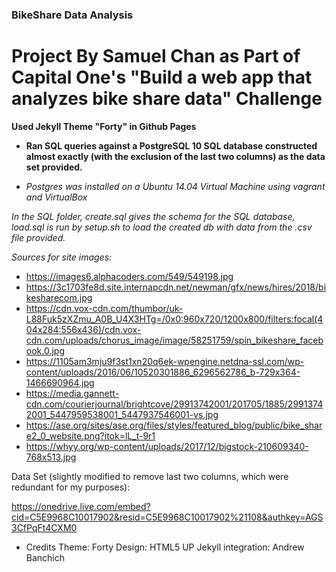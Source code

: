 ### BikeShare Data Analysis

# Project By Samuel Chan as Part of Capital One's "Build a web app that analyzes bike share data" Challenge

**Used Jekyll Theme "Forty" in Github Pages**

* **Ran SQL queries against a PostgreSQL 10 SQL database constructed almost exactly (with the exclusion of the last two columns) as the data set provided.**

* _Postgres was installed on a Ubuntu 14.04 Virtual Machine using vagrant and VirtualBox_

_In the SQL folder, create.sql gives the schema for the SQL database, load.sql is run by setup.sh to load the created db with data from the .csv file provided._


_Sources for site images:_
* https://images6.alphacoders.com/549/549198.jpg
* https://3c1703fe8d.site.internapcdn.net/newman/gfx/news/hires/2018/bikesharecom.jpg
* https://cdn.vox-cdn.com/thumbor/uk-L88Fuk5zXZmu_A0B_U4X3HTg=/0x0:960x720/1200x800/filters:focal(404x284:556x436)/cdn.vox-cdn.com/uploads/chorus_image/image/58251759/spin_bikeshare_facebook.0.jpg
* https://1105am3mju9f3st1xn20q6ek-wpengine.netdna-ssl.com/wp-content/uploads/2016/06/10520301886_6296562786_b-729x364-1466690964.jpg
* https://media.gannett-cdn.com/courierjournal/brightcove/29913742001/201705/1885/29913742001_5447959538001_5447937546001-vs.jpg
* https://ase.org/sites/ase.org/files/styles/featured_blog/public/bike_share2_0_website.png?itok=lL_t-9r1
* https://whyy.org/wp-content/uploads/2017/12/bigstock-210609340-768x513.jpg

Data Set (slightly modified to remove last two columns, which were redundant for my purposes):

https://onedrive.live.com/embed?cid=C5E9968C10017902&resid=C5E9968C10017902%21108&authkey=AGS3CfPqFt4CXM0

* Credits
Theme: Forty
Design: HTML5 UP
Jekyll integration: Andrew Banchich
